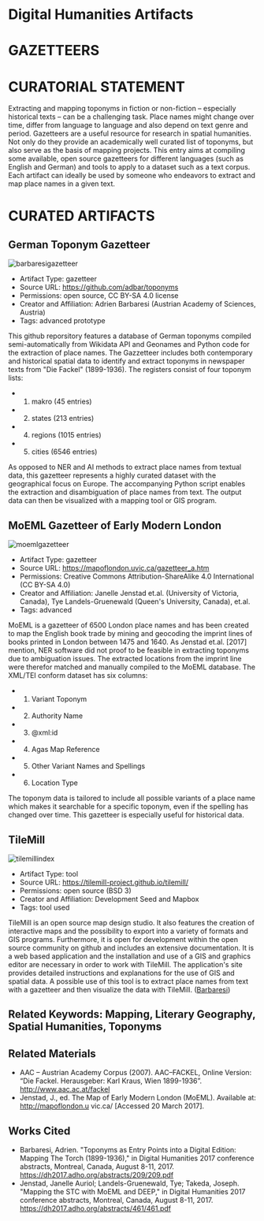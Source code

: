 # Digital Humanities Artifacts

# GAZETTEERS

# CURATORIAL STATEMENT

Extracting and mapping toponyms in fiction or non-fiction – especially historical texts – can be a challenging task. Place names might change over time, differ from language to language and also depend on text genre and period. Gazetteers are a useful resource for research in spatial humanities. Not only do they provide an academically well curated list of toponyms, but also serve as the basis of mapping projects. 
This entry aims at compiling some available, open source gazetteers for different languages (such as English and German) and tools to apply to a dataset such as a text corpus. Each artifact can ideally be used by someone who endeavors to extract and map place names in a given text.

# CURATED ARTIFACTS

## German Toponym Gazetteer

![barbaresigazetteer](https://user-images.githubusercontent.com/28898995/31368966-157d6dba-ad4f-11e7-89b6-eaad54bfe700.png)

* Artifact Type: gazetteer
* Source URL: https://github.com/adbar/toponyms
* Permissions: open source, CC BY-SA 4.0 license
* Creator and Affiliation: Adrien Barbaresi (Austrian Academy of Sciences, Austria)
* Tags: advanced prototype

This github reporsitory features a database of German toponyms compiled semi-automatically from Wikidata API and Geonames and Python code for the extraction of place names. The Gazzetteer includes both contemporary and historical spatial data to identify and extract toponyms in newspaper texts from "Die Fackel" (1899-1936). The registers consist of four toponym lists:

* 1. makro (45 entries) 
* 2. states (213 entries)
* 4. regions (1015 entries)
* 5. cities (6546 entries)

As opposed to NER and AI methods to extract place names from textual data, this gazetteer represents a highly curated dataset with the geographical focus on Europe. The accompanying Python script enables the extraction and disambiguation of place names from text. The output data can then be visualized with a mapping tool or GIS program.


## MoEML Gazetteer of Early Modern London

![moemlgazetteer](https://user-images.githubusercontent.com/28898995/31369000-4841a8b0-ad4f-11e7-8091-452faf144c09.png)

* Artifact Type: gazetteer
* Source URL: https://mapoflondon.uvic.ca/gazetteer_a.htm
* Permissions: Creative Commons Attribution-ShareAlike 4.0 International (CC BY-SA 4.0)
* Creator and Affiliation: Janelle Jenstad et.al. (University of Victoria, Canada), Tye Landels-Gruenewald (Queen's University, Canada), et.al.
* Tags: advanced

MoEML is a gazetteer of 6500 London place names and has been created to map the English book trade by mining and geocoding the imprint lines of books printed in London between 1475 and 1640. As Jenstad et.al. [2017] mention, NER software did not proof to be feasible in extracting toponyms due to ambiguation issues. The extracted locations from the imprint line were therefor matched and manually compiled to the MoEML database. The XML/TEI conform dataset has six columns:

* 1. Variant Toponym
* 2. Authority Name
* 3. @xml:id
* 4. Agas Map Reference
* 5. Other Variant Names and Spellings
* 6. Location Type

The toponym data is tailored to include all possible variants of a place name which makes it searchable for a specific toponym, even if the spelling has changed over time. This gazetteer is especially useful for historical data.

## TileMill

![tilemillindex](https://user-images.githubusercontent.com/28898995/31369019-764de836-ad4f-11e7-9e7a-284ecb6df9da.png)

* Artifact Type: tool
* Source URL: https://tilemill-project.github.io/tilemill/
* Permissions: open source (BSD 3)
* Creator and Affiliation: Development Seed and Mapbox
* Tags: tool used

TileMill is an open source map design studio. It also features the creation of interactive maps and the possibility to export into a variety of formats and GIS programs. Furthermore, it is open for development within the open source community on github and includes an extensive documentation. It is a web based application and the installation and use of a GIS and graphics editor are necessary in order to work with TileMill. The application's site provides detailed instructions and explanations for the use of GIS and spatial data.
A possible use of this tool is to extract place names from text with a gazetteer and then visualize the data with TileMill. ([Barbaresi](https://dh2017.adho.org/abstracts/209/209.pdf))

## Related Keywords: Mapping, Literary Geography, Spatial Humanities, Toponyms

## Related Materials
 * AAC – Austrian Academy Corpus (2007). AAC–FACKEL, Online Version: “Die Fackel. Herausgeber: Karl Kraus, Wien 1899-1936”. http://www.aac.ac.at/fackel
* Jenstad, J., ed. The Map of Early Modern London (MoEML). Available at: http://mapoflondon.u vic.ca/ [Accessed 20 March 2017].

## Works Cited
* Barbaresi, Adrien. "Toponyms as Entry Points into a Digital Edition: Mapping The Torch (1899-1936)," in Digital Humanities 2017 conference abstracts, Montreal, Canada, August 8-11, 2017. https://dh2017.adho.org/abstracts/209/209.pdf
* Jenstad, Janelle Auriol; Landels-Gruenewald, Tye; Takeda, Joseph. "Mapping the STC with MoEML and DEEP," in Digital Humanities 2017 conference abstracts, Montreal, Canada, August 8-11, 2017. https://dh2017.adho.org/abstracts/461/461.pdf


